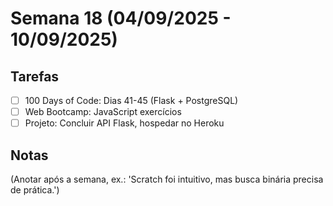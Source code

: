 # Semana 18 (04/09/2025 - 10/09/2025)

## Tarefas
- [ ] 100 Days of Code: Dias 41-45 (Flask + PostgreSQL)
- [ ] Web Bootcamp: JavaScript exercícios
- [ ] Projeto: Concluir API Flask, hospedar no Heroku

## Notas
(Anotar após a semana, ex.: 'Scratch foi intuitivo, mas busca binária precisa de prática.')